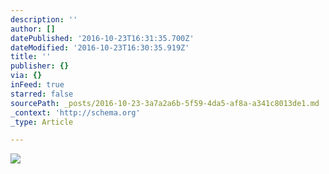 ```yaml
---
description: ''
author: []
datePublished: '2016-10-23T16:31:35.700Z'
dateModified: '2016-10-23T16:30:35.919Z'
title: ''
publisher: {}
via: {}
inFeed: true
starred: false
sourcePath: _posts/2016-10-23-3a7a2a6b-5f59-4da5-af8a-a341c8013de1.md
_context: 'http://schema.org'
_type: Article

---
```

![](https://the-grid-user-content.s3-us-west-2.amazonaws.com/ff2c9b47-df27-4720-b87f-e99b3aa1cd5d.png)